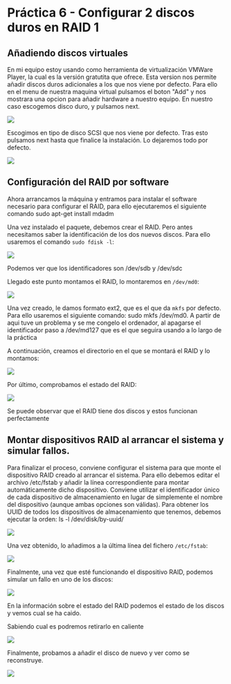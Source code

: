 # Práctica 6 - Configurar 2 discos duros en RAID 1

## Añadiendo discos virtuales

En mi equipo estoy usando como herramienta de virtualización VMWare Player, la cual es la versión gratutita que ofrece. Esta version nos permite añadir discos duros adicionales a los que nos viene por defecto. Para ello en el menu de nuestra maquina virtual pulsamos el boton "Add" y nos mostrara una opcion para añadir hardware a nuestro equipo. En nuestro caso escogemos disco duro, y pulsamos next.

![](Captura41.png)

Escogimos en tipo de disco SCSI que nos viene por defecto. Tras esto pulsamos next hasta que finalice la instalación. Lo dejaremos todo por defecto.

![](Captura42.png)

## Configuración del RAID por software

Ahora  arrancamos  la  máquina  y  entramos  para  instalar  el  software  necesario  para 
configurar el RAID, para ello ejecutaremos el siguiente comando sudo apt-get install mdadm


Una vez instalado el paquete, debemos crear el RAID. Pero antes necesitamos saber la identificación de los dos nuevos discos. Para ello usaremos el comando `sudo fdisk -l`:

![](Captura43.png)

Podemos ver que los identificadores son /dev/sdb y /dev/sdc

Llegado este punto montamos el RAID, lo montaremos en `/dev/md0`:

![](Captura44.png)

Una vez creado, le damos formato ext2, que es el que da `mkfs` por defecto. Para ello usaremos el siguiente comando: sudo mkfs /dev/md0.
A partir de aqui tuve un problema y se me congelo el ordenador, al apagarse el identificador paso a /dev/md127 que es el que seguira usando a lo largo de la práctica

A continuación, creamos el directorio en el que se montará el RAID y lo montamos:

![](Captura45.png)

Por último, comprobamos el estado del RAID:

![](Captura46.png)

Se puede observar que el RAID tiene dos discos y estos funcionan perfectamente


## Montar dispositivos RAID al arrancar el sistema y simular fallos.

Para finalizar el proceso, conviene configurar el sistema para que monte el dispositivo 
RAID creado al arrancar el sistema. Para ello debemos editar el archivo  /etc/fstab  y 
añadir   la   línea correspondiente para   montar   automáticamente   dicho   dispositivo.
Conviene utilizar el identificador único de cada dispositivo de almacenamiento en lugar 
de simplemente el nombre del dispositivo (aunque ambas opciones son válidas). Para 
obtener los UUID de todos los dispositivos de almacenamiento que tenemos, debemos 
ejecutar la orden: ls -l /dev/disk/by-uuid/

![](Captura47.png)

Una vez obtenido, lo añadimos a la última línea del fichero `/etc/fstab`:

![](Captura48.png)

Finalmente,  una  vez  que  esté  funcionando  el  dispositivo  RAID,  podemos  simular  un 
fallo en uno de los discos:

![](Captura49.png)

En la información sobre el estado del RAID podemos el estado de los discos y vemos cual se ha caido.

Sabiendo cual es podremos retirarlo en caliente

![](Captura50.png)

Finalmente, probamos a añadir el disco de nuevo y ver como se reconstruye.

![](Captura51.png)

